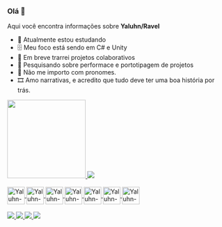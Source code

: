 ### Olá 👋
Aqui você encontra informações sobre
**Yaluhn/Ravel** 

- 📖 Atualmente estou estudando
- 🗄️ Meu foco está sendo em C# e Unity 
- 🤝 Em breve trarrei projetos colaborativos
- 📱 Pesquisando sobre performace e portotipagem de projetos
- 🚻 Não me importo com pronomes.
- 🎞️ Amo narrativas, e acredito que tudo deve ter uma boa história por trás.

<div>
  <a href="https://github.com/Yaluhn">
  <img height="180em" src="https://github-readme-stats.vercel.app/api?username=Yaluhn&show_icons=true&theme=dracula&include_all_commits=true&count_private=true"/>
  <img heignt="180em" src="https://github-readme-stats.vercel.app/api/top-langs/?username=Yaluhn&layout=compact&langs_count=16&theme=dracula"/>
</div>

<div style="display: inline_block"><br>
  <img align="center" alt="Yaluhn-HTML5" heigth="30" width="40" src="https://cdn.jsdelivr.net/gh/devicons/devicon/icons/html5/html5-original.svg" />
  <img align="center" alt="Yaluhn-CSS3" heigth="30" width="40" src="https://cdn.jsdelivr.net/gh/devicons/devicon/icons/css3/css3-original.svg" />
  
  <img align="center" alt="Yaluhn-Unity" heigth="30" width="40" src="https://cdn.jsdelivr.net/gh/devicons/devicon@latest/icons/unity/unity-original-wordmark.svg" />
  <img align="center" alt="Yaluhn-C#" heigth="30" width="40" src="https://cdn.jsdelivr.net/gh/devicons/devicon@latest/icons/csharp/csharp-original.svg" />
  <img align="center" alt="Yaluhn-Unreal" heigth="30" width="40" src="https://cdn.jsdelivr.net/gh/devicons/devicon@latest/icons/unrealengine/unrealengine-original.svg" />
  <img align="center" alt="Yaluhn-SQLite" heigth="30" width="40" 
src="https://cdn.jsdelivr.net/gh/devicons/devicon@latest/icons/sqlite/sqlite-original.svg" />
  <img align="center" alt="Yaluhn-GIT" heigth="30" width="40" src="https://cdn.jsdelivr.net/gh/devicons/devicon/icons/git/git-original.svg" />
  <br>
</div>
 
  
<div>
  <br>
  <a href="mailto:ararvel@gmail.com"><img src="https://img.shields.io/badge/Gmail-D14836?style=for-the-badge&logo=gmail&logoColor=white"> 
  <a href="https://www.linkedin.com/in/ravel-araujo/"><img src="https://img.shields.io/badge/LinkedIn-0077B5?style=for-the-badge&logo=linkedin&logoColor=white">
  <a href="283835159457955840"><img src="https://img.shields.io/badge/Discord-7289DA?style=for-the-badge&logo=discord&logoColor=white">
  <a href=""><img src="https://img.shields.io/github/followers/Yaluhn.svg?style=social&label=Follow&maxAge=2592000">
</div>
